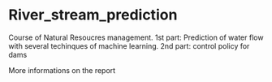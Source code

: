 # River_stream_prediction
 Course of Natural Resoucres management. 1st part: Prediction of water flow with several techinques of machine learning. 2nd part: control policy for dams

More informations on the report